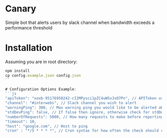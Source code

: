 # Canary
Simple bot that alerts users by slack channel when bandwidth exceeds a performance threshold

# Installation
Assuming you are in root directory:
```js
npm install
cp config.example.json config.json
``

# Configuration Options Example:
```js
"apiToken": "xoxb-95176950242-cI2MPysci1pZC4uWSvJxO7Pn", // APIToken used for Slack 
"channel": "#interwebs", // Slack channel you wish to alert
"warningPing": 300, // Max warning ping you would like to be alerted about
"stdDevPing": false, // If false then ignore, otherwise check for stdDev ping as well
"numberOfRequests": 5000, // How many requests to make before reporting back
"timeout": 10,
"host": "google.com", // Host to ping
"cron" : "*/5 * * * *", // Cron syntax for how often the check should run
```
